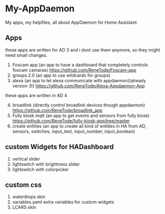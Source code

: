 # My-AppDaemon
My apps, my helpfiles, all about AppDaemon for Home Assistant

## Apps

these apps are written for AD 3 and i dont use them anymore, so they might need small changes.

1) Foscam app (an app to have a dashboard that completely controls foscam camaras)
https://github.com/ReneTode/Foscam-app
2) groups 2.0 (an app to use wildcards for groups)
3) alexa (an app to let alexa communicate with appdaemon)(already version 3!)
  https://github.com/ReneTode/Alexa-Appdaemon-App

these apps are written in AD 4

4) broadlink (directly control broadlink devices though appdaemon) https://github.com/ReneTode/broadlink_app
5) Fully kiosk mqtt (an app to get events and sensors from fully kiosk) https://github.com/ReneTode/fully-kiosk-app/tree/master
6) create entities (an app to create all kind of entities in HA from AD, sensors, switches, input_text, input_number, input_boolean)

## custom Widgets for HADashboard

1) vertical slider
2) lightswitch with brightness slider
3) lightswitch with colorpicker

## custom css

1) waterdrops skin
2) variables.yaml extra variables for custom widgets 
3) LCARS skin



